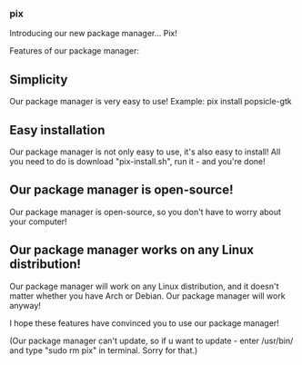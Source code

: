 ### pix

Introducing our new package manager... Pix!

Features of our package manager:

## Simplicity
Our package manager is very easy to use! 
Example: pix install popsicle-gtk

## Easy installation
Our package manager is not only easy to use, it's also easy to install! All you need to do is download "pix-install.sh", run it - and you're done!

## Our package manager is open-source!
Our package manager is open-source, so you don't have to worry about your computer!

## Our package manager works on any Linux distribution!
Our package manager will work on any Linux distribution, and it doesn't matter whether you have Arch or Debian. Our package manager will work anyway!

I hope these features have convinced you to use our package manager!

(Our package manager can't update, so if u want to update - enter /usr/bin/ and type "sudo rm pix" in terminal. Sorry for that.)
